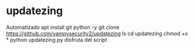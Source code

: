 # updatezing
Automatizado
apt install git python -y
git clone https://github.com/vampysecurity2/updatezing
ls
cd updatezing 
chmod +x *
python updatezing.py
disfruta del script 
